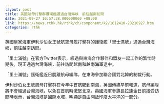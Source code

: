 ```yaml
---
layout: post
title: 英國航母打擊群護衛艦通過台灣海峽　前往越南訪問
date: 2021-09-27 10:57:38.000000000 +08:00
link: https://news.rthk.hk/rthk/ch/component/k2/1612410-20210927.htm
categories: rthk
---
```


英國皇家海軍伊利沙伯女王號航空母艦打擊群的護衛艦「里士滿號」通過台灣海峽，前往越南訪問。

「里士滿號」在官方Twitter表示，經過與東海合作夥伴和盟友一起工作的繁忙時期後，現正通過台灣海峽，前往訪問越南和越南海軍途中。

「里士滿號」護衛艦近日脫離航母編隊，在東海參加聯合國對北韓的制裁行動。

伊利沙伯女王號航母打擊群在今年中首航駛到南海，英國傳媒早前報道，航母編隊將不會經過台灣海峽，以免在首航時激怒北京。英國海軍參謀長拉達金日前接受訪問時表示，台灣海峽是國際水域，明顯是自由開放印度太平洋的一部分。
